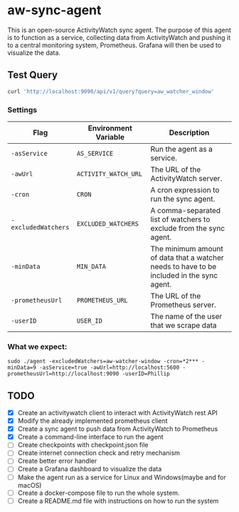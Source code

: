# aw-sync-agent

This is an open-source ActivityWatch sync agent. The purpose of this agent is to function as a service, collecting data from ActivityWatch and pushing it to a central monitoring system, Prometheus. Grafana will then be used to visualize the data.

## Test Query

```bash
curl 'http://localhost:9090/api/v1/query?query=aw_watcher_window'
```

### Settings

| Flag                | Environment Variable | Description                                                                               |
|---------------------|----------------------|-------------------------------------------------------------------------------------------|
| `-asService`        | `AS_SERVICE`         | Run the agent as a service.                                                               |
| `-awUrl`            | `ACTIVITY_WATCH_URL` | The URL of the ActivityWatch server.                                                      |
| `-cron`             | `CRON`               | A cron expression to run the sync agent.                                                  |
| `-excludedWatchers` | `EXCLUDED_WATCHERS`  | A comma-separated list of watchers to exclude from the sync agent.                        |
| `-minData`          | `MIN_DATA`           | The minimum amount of data that a watcher needs to have to be included in the sync agent. |
| `-prometheusUrl`    | `PROMETHEUS_URL`     | The URL of the Prometheus server.                                                         |
| `-userID`           | `USER_ID`            | The name of the user that we scrape data                                                  |


### What we expect:

    sudo ./agent -excludedWatchers=aw-watcher-window -cron=*2*** -minData=9 -asService=true -awUrl=http://localhost:5600 -prometheusUrl=http://localhost:9090 -userID=Phillip

## TODO

- [x] Create an activitywatch client to interact with ActivityWatch rest API
- [x] Modify the already implemented prometheus client
- [x] Create a sync agent to push data from ActivityWatch to Prometheus
- [x] Create a command-line interface to run the agent
- [ ] Create checkpoints with checkpoint.json file
- [ ] Create internet connection check and retry mechanism
- [ ] Create better error handler
- [ ] Create a Grafana dashboard to visualize the data
- [ ] Make the agent run as a service for Linux and Windows(maybe and for macOS)
- [ ] Create a docker-compose file to run the whole system.
- [ ] Create a README.md file with instructions on how to run the system